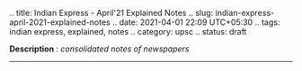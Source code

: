 .. title: Indian Express - April'21 Explained Notes
.. slug: indian-express-april-2021-explained-notes
.. date: 2021-04-01 22:09 UTC+05:30
.. tags: indian express, explained, notes
.. category: upsc
.. status: draft

**Description** : *consolidated notes of newspapers*

***
<!-- TEASER_END -->